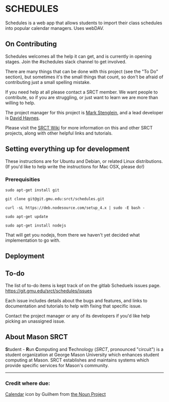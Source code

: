 # SCHEDULES

Schedules is a web app that allows students to import their class schedules into popular calendar managers. Uses webDAV.

## On Contributing

Schedules welcomes all the help it can get, and is currently in opening stages. Join the #schedules slack channel to get involved.

There are many things that can be done with this project (see the "To Do" section), but sometimes it's the small things that count, so don't be afraid of contributing just a small spelling mistake.

If you need help at all please contact a SRCT member. We want people to contribute, so if you are struggling, or just want to learn we are more than willing to help.

The project manager for this project is [Mark Stenglein](mstengle@gmu.edu), and a lead developer is [David Haynes](dhaynes3@gmu.edu).

Please visit the [SRCT Wiki](http://wiki.srct.gmu.edu/) for more information on this and other SRCT projects, along with other helpful links and tutorials.

## Setting everything up for development

These instructions are for Ubuntu and Debian, or related Linux distributions. (If you'd like to help write the instructions for Mac OSX, please do!)

### Prerequisities

`sudo apt-get install git`

`git clone git@git.gmu.edu:srct/schedules.git`

`curl -sL https://deb.nodesource.com/setup_4.x | sudo -E bash -`

`sudo apt-get update`

`sudo apt-get install nodejs`

That will get you nodejs, from there we haven't yet decided what implementation to go with.

## Deployment


## To-do

The list of to-do items is kept track of on the gitlab Scheduels issues page. https://git.gmu.edu/srct/schedules/issues

Each issue includes details about the bugs and features, and links to documentation and tutorials to help with fixing that specific issue.

Contact the project manager or any of its developers if you'd like help picking an unassigned issue.

## About Mason SRCT

**S**tudent - **R**un **C**omputing and **T**echnology (*SRCT*, pronounced "circuit") is a student organization at George Mason University which enhances student computing at Mason. SRCT establishes and maintains systems which provide specific services for Mason's community.

---

### Credit where due:
[Calendar](https://thenounproject.com/search/?q=calendar&i=431010) icon by Guilhem from [the Noun Project](https://thenounproject.com)